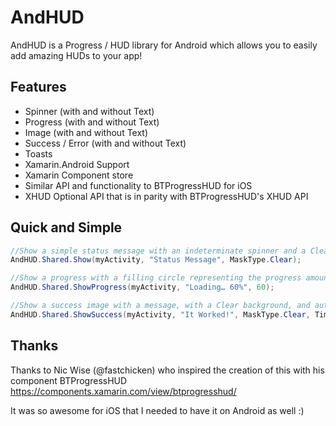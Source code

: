 AndHUD
==========

AndHUD is a Progress / HUD library for Android which allows you to easily add amazing HUDs to your app!

Features
--------
 - Spinner (with and without Text)
 - Progress (with and without Text)
 - Image (with and without Text)
 - Success / Error (with and without Text)
 - Toasts
 - Xamarin.Android Support
 - Xamarin Component store
 - Similar API and functionality to BTProgressHUD for iOS
 - XHUD Optional API that is in parity with BTProgressHUD's XHUD API
 

Quick and Simple
----------------
```csharp
//Show a simple status message with an indeterminate spinner and a Clear background
AndHUD.Shared.Show(myActivity, "Status Message", MaskType.Clear);

//Show a progress with a filling circle representing the progress amount, showing 60% full
AndHUD.Shared.ShowProgress(myActivity, "Loading… 60%", 60);

//Show a success image with a message, with a Clear background, and auto-dismiss after 2 seconds
AndHUD.Shared.ShowSuccess(myActivity, "It Worked!", MaskType.Clear, TimeSpan.FromSeconds(2));
```


Thanks
------
Thanks to Nic Wise (@fastchicken) who inspired the creation of this with his component BTProgressHUD https://components.xamarin.com/view/btprogresshud/

It was so awesome for iOS that I needed to have it on Android as well :)

